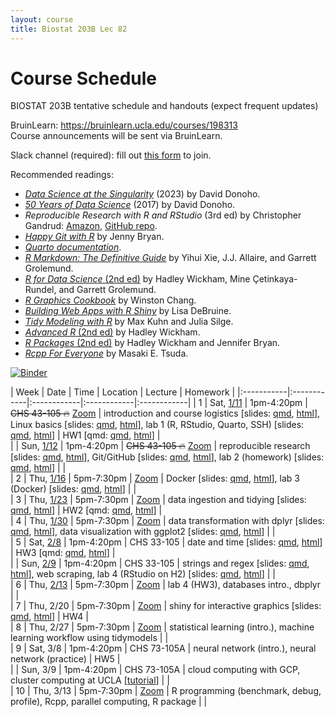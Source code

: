 ```yaml
---
layout: course
title: Biostat 203B Lec 82
---
```


# Course Schedule

BIOSTAT 203B tentative schedule and handouts (expect frequent updates)

BruinLearn: <https://bruinlearn.ucla.edu/courses/198313>  
Course announcements will be sent via BruinLearn. 

Slack channel (required): fill out [this form](https://forms.gle/mpuVdtiPrUrNdsaD9) to join.  

Recommended readings:  

* [_Data Science at the Singularity_](https://arxiv.org/abs/2310.00865) (2023) by David Donoho.  
* [_50 Years of Data Science_](https://doi.org/10.1080/10618600.2017.1384734) (2017) by David Donoho.  
* _Reproducible Research with R and RStudio_ (3rd ed) by Christopher Gandrud: [Amazon](https://www.amazon.com/Reproducible-Research-RStudio-Chapman-Hall-dp-0367144026/dp/0367144026/ref=dp_ob_title_bk), [GitHub repo](https://github.com/christophergandrud/Rep-Res-Book).  
* [_Happy Git with R_](http://happygitwithr.com) by Jenny Bryan.  
* [_Quarto documentation_](https://quarto.org/docs/guide/).  
* [_R Markdown: The Definitive Guide_](https://bookdown.org/yihui/rmarkdown/) by Yihui Xie, J.J. Allaire, and Garrett Grolemund.  
* [_R for Data Science_ (2nd ed)](https://r4ds.hadley.nz/) by Hadley Wickham, Mine Çetinkaya-Rundel, and Garrett Grolemund.  
* [_R Graphics Cookbook_](https://r-graphics.org) by Winston Chang.   
* [_Building Web Apps with R Shiny_](https://debruine.github.io/shinyintro) by Lisa DeBruine.  
* [_Tidy Modeling with R_](https://www.tmwr.org/) by Max Kuhn and Julia Silge.  
* [_Advanced R_ (2nd ed)](https://adv-r.hadley.nz/) by Hadley Wickham.  
* [_R Packages_ (2nd ed)](https://r-pkgs.org/) by Hadley Wickham and Jennifer Bryan.  
* [_Rcpp For Everyone_](https://teuder.github.io/rcpp4everyone_en/) by Masaki E. Tsuda.  

[![Binder](https://mybinder.org/badge_logo.svg)](https://mybinder.org/v2/gh/ucla-biostat-203b/2025winter/main?urlpath=rstudio)

| Week | Date | Time | Location | Lecture | Homework |
|:-----------|:------------|:------------|:------------|:------------|
| 1 | Sat, [1/11](https://ucla-biostat-203b.github.io/2025winter/biostat203bwinter2025lec82/2025/01/11/lec82.html) | 1pm-4:20pm | ~~CHS 43-105 🔥~~ [Zoom](https://ucla.zoom.us/j/92818013711) | introduction and course logistics \[slides: [qmd](https://raw.githubusercontent.com/ucla-biostat-203b/2025winter/main/slides/01-intro/intro.qmd), [html](../slides/01-intro/intro.html)\], Linux basics \[slides: [qmd](https://raw.githubusercontent.com/ucla-biostat-203b/2025winter/main/slides/02-linux/linux.qmd), [html](../slides/02-linux/linux.html)\], lab 1 (R, RStudio, Quarto, SSH) \[slides: [qmd](https://raw.githubusercontent.com/ucla-biostat-203b/2025winter/main/labs/lab01/lab01.qmd), [html](../labs/lab01/lab01.html)\] | HW1 \[qmd: [qmd](https://raw.githubusercontent.com/ucla-biostat-203b/2025winter/main/hw/hw1/hw1.qmd), [html](../hw/hw1/hw1.html)\] |   
|   | Sun, [1/12](https://ucla-biostat-203b.github.io/2025winter/biostat203bwinter2025lec82/2025/01/12/lec82.html) | 1pm-4:20pm | ~~CHS 43-105 🔥~~ [Zoom](https://ucla.zoom.us/j/92818013711) | reproducible research \[slides: [qmd](https://raw.githubusercontent.com/ucla-biostat-203b/2025winter/main/slides/03-repres/repres.qmd), [html](../slides/03-repres/repres.html)\], Git/GitHub \[slides: [qmd](https://raw.githubusercontent.com/ucla-biostat-203b/2025winter/main/slides/04-git/git.qmd), [html](../slides/04-git/git.html)\], lab 2 (homework) \[slides: [qmd](https://raw.githubusercontent.com/ucla-biostat-203b/2025winter/main/labs/lab02/lab02.qmd), [html](../labs/lab02/lab02.html)\] | |   
| 2 | Thu, [1/16](https://ucla-biostat-203b.github.io/2025winter/biostat203bwinter2025lec82/2025/01/16/lec82.html) | 5pm-7:30pm | [Zoom](https://ucla.zoom.us/j/92818013711) | Docker \[slides: [qmd](https://raw.githubusercontent.com/ucla-biostat-203b/2025winter/main/slides/19-docker/docker.qmd), [html](../slides/19-docker/docker.html)\], lab 3 (Docker) \[slides: [qmd](https://raw.githubusercontent.com/ucla-biostat-203b/2025winter/main/labs/lab03/lab03.qmd), [html](../labs/lab03/lab03.html)\] | |   
| 3 | Thu, [1/23](https://ucla-biostat-203b.github.io/2025winter/biostat203bwinter2025lec82/2025/01/23/lec82.html) | 5pm-7:30pm | [Zoom](https://ucla.zoom.us/j/92818013711) | data ingestion and tidying \[slides: [qmd](https://raw.githubusercontent.com/ucla-biostat-203b/2025winter/main/slides/05-tidy/tidy.qmd), [html](../slides/05-tidy/tidy.html)\] | HW2 \[qmd: [qmd](https://raw.githubusercontent.com/ucla-biostat-203b/2025winter/main/hw/hw2/hw2.qmd), [html](../hw/hw2/hw2.html)\] |    
| 4 | Thu, [1/30](https://ucla-biostat-203b.github.io/2025winter/biostat203bwinter2025lec82/2025/01/30/lec82.html) | 5pm-7:30pm | [Zoom](https://ucla.zoom.us/j/92818013711) | data transformation with dplyr \[slides: [qmd](https://raw.githubusercontent.com/ucla-biostat-203b/2025winter/main/slides/07-dplyr/dplyr.qmd), [html](../slides/07-dplyr/dplyr.html)\], data visualization with ggplot2 \[slides: [qmd](https://raw.githubusercontent.com/ucla-biostat-203b/2025winter/main/slides/06-vis/ggplot2.qmd), [html](../slides/06-vis/ggplot2.html)\] |  |    
| 5 | Sat, [2/8](https://ucla-biostat-203b.github.io/2025winter/biostat203bwinter2025lec82/2025/02/08/lec82.html) | 1pm-4:20pm | CHS 33-105 | date and time \[slides: [qmd](https://raw.githubusercontent.com/ucla-biostat-203b/2025winter/main/slides/08-datetime/datetime.qmd), [html](../slides/08-datetime/datetime.html)\] | HW3 \[qmd: [qmd](https://raw.githubusercontent.com/ucla-biostat-203b/2025winter/main/hw/hw3/hw3.qmd), [html](../hw/hw3/hw3.html)\] |     
|   | Sun, [2/9](https://ucla-biostat-203b.github.io/2025winter/biostat203bwinter2025lec82/2025/02/09/lec82.html) | 1pm-4:20pm | CHS 33-105 | strings and regex \[slides: [qmd](https://raw.githubusercontent.com/ucla-biostat-203b/2025winter/main/slides/09-strings/stringr.qmd), [html](../slides/09-strings/stringr.html)\], web scraping, lab 4 (RStudio on H2) \[slides: [qmd](https://raw.githubusercontent.com/ucla-biostat-203b/2025winter/main/labs/lab04/lab04.qmd), [html](../labs/lab04/lab04.html)\] | |    
| 6 | Thu, [2/13](https://ucla-biostat-203b.github.io/2025winter/biostat203bwinter2025lec82/2025/02/13/lec82.html) | 5pm-7:30pm | [Zoom](https://ucla.zoom.us/j/92818013711) | lab 4 (HW3), databases intro., dbplyr | |  
| 7 | Thu, 2/20 | 5pm-7:30pm | [Zoom](https://ucla.zoom.us/j/92818013711) | shiny for interactive graphics \[slides: [qmd](https://raw.githubusercontent.com/ucla-biostat-203b/2025winter/main/slides/11-shiny/shiny.qmd), [html](../slides/11-shiny/shiny.html)\] | HW4 |    
| 8 | Thu, 2/27 | 5pm-7:30pm | [Zoom](https://ucla.zoom.us/j/92818013711) | statistical learning (intro.), machine learning workflow using tidymodels | |   
| 9 | Sat, 3/8 | 1pm-4:20pm | CHS 73-105A | neural network (intro.), neural network (practice) | HW5 |    
|   | Sun, 3/9 | 1pm-4:20pm | CHS 73-105A | cloud computing with GCP, cluster computing at UCLA \[[tutorial](https://github.com/chris-german/Hoffman2Tutorials)\] | |   
| 10 | Thu, 3/13 | 5pm-7:30pm | [Zoom](https://ucla.zoom.us/j/92818013711) | R programming (benchmark, debug, profile), Rcpp, parallel computing, R package | |   
